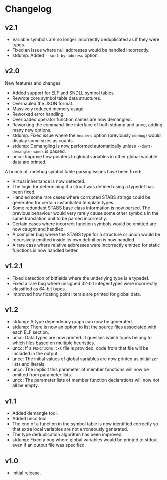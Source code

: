 # Changelog

## v2.1

- Variable symbols are no longer incorrectly deduplicated as if they were types.
- Fixed an issue where null addresses would be handled incorrectly.
- stdump: Added `--sort-by-address` option.

## v2.0

New features and changes:

- Added support for ELF and SNDLL symbol tables.
- Rewrote core symbol table data structures.
- Overhauled the JSON format.
- Massively reduced memory usage.
- Reworked error handling.
- Overloaded operator function names are now demangled.
- Reworking the command-line interface of both stdump and uncc, adding many new options.
- stdump: Fixed issue where the `headers` option (previously `mdebug`) would display some sizes as counts.
- stdump: Demangling is now performed automatically unless `--dont-demangle-names` is passed.
- uncc: Improve how pointers to global variables in other global variable data are printed.

A bunch of .mdebug symbol table parsing issues have been fixed:

- Virtual inheritance is now detected.
- The logic for determining if a struct was defined using a typedef has been fixed.
- Handled some rare cases where corrupted STABS strings could be generated for certain instantiated template types.
- Some redundant STABS base class information is now parsed. The previous behaviour would very rarely cause some other symbols in the same translation unit to be parsed incorrectly.
- Certain cases where incorrect function symbols would be emitted are now caught and handled.
- A compiler bug where the STABS type for a structure or union would be recursively emitted inside its own definition is now handled.
- A rare case where relative addresses were incorrectly emitted for static functions is now handled better.

## v1.2.1

- Fixed detection of bitfields where the underlying type is a typedef.
- Fixed a rare bug where unsigned 32-bit integer types were incorrectly classified as 64-bit types.
- Improved how floating point literals are printed for global data.

## v1.2

- stdump: A type dependency graph can now be generated.
- stdump: There is now an option to list the source files associated with each ELF section.
- uncc: Data types are now printed. It guesses which types belong to which files based on multiple heuristics.
- uncc: If a `FUNCTIONS.txt` file is provided, code from that file will be included in the output.
- uncc: The initial values of global variables are now printed as initializer lists and literals.
- uncc: The implicit this parameter of member functions will now be omitted from parameter lists.
- uncc: The parameter lists of member function declarations will now not all be empty.

## v1.1

- Added demangle tool.
- Added uncc tool.
- The end of a function in the symbol table is now identified correctly so that extra local variables are not erroneously generated.
- The type deduplication algorithm has been improved.
- stdump: Fixed a bug where global variables would be printed to stdout even if an output file was specified.

## v1.0

- Initial release.
